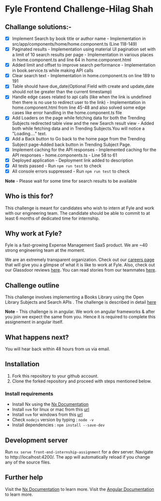 # Fyle Frontend Challenge-Hilag Shah

## Challange solutions:-

* [X] Implement Search by book title or author name - Implementation in src/app/components/home/home.component.ts (Line 118-149)
* [X] Paginated results - Implementation using material UI pagination set with a limit of 10 search results per page - Implementation in various places in home.component.ts and line 64 in home.component.html
* [X] Added limit and offset to improve search performance - Implementation in book.service.ts while making API calls
* [X] Clear search text - Implementation in home.component.ts on line 189 to 191
* [X] Table should have due_date(Optional Field with create and update,date should not be greater than the current timestamp)
* [X] Handle edge cases related to api calls (like when the link is undefined then there is no use to redirect user to the link) - Implementation in home.component.html from line 45-48 and also solved some edge cases like error handling in the home.component.ts file
* [X] Add Loaders on the page while fetching data for both the Trending Subjects redirected table view and the new Search result view - Added both while fetching data and in Trending Subjects.You will notice a "Loading...." text.
* [X] Add a Back button to Go back to the home page from the Trending Subject page-Added back button in Trending Subject Page.
* [X] Implement caching for the API responses - Implemented caching for the API responses - home.components.ts - Line 58 to 61
* [X] Deployed application - Deployment link added to description
* [X] All tests passed - Run `npm run test` to check
* [X] All console errors suppressed - Run `npm run test` to check

__Note__ - Please wait for some time for search results to be available

## Who is this for?

This challenge is meant for candidates who wish to intern at Fyle and work with our engineering team. The candidate should be able to commit to at least 6 months of dedicated time for internship.

## Why work at Fyle?

Fyle is a fast-growing Expense Management SaaS product. We are ~40 strong engineering team at the moment. 

We are an extremely transparent organization. Check out our [careers page](https://careers.fylehq.com) that will give you a glimpse of what it is like to work at Fyle. Also, check out our Glassdoor reviews [here](https://www.glassdoor.co.in/Reviews/Fyle-Reviews-E1723235.htm). You can read stories from our teammates [here](https://stories.fylehq.com).

## Challenge outline

This challenge involves implementing a Books Library using the Open Library Subjects and Search APIs . The challenge is described in detail [here](./Application.md)

__Note__ - This challenge is in angular. We work on angular frameworks & after you join we expect the same from you. Hence it is required to complete this assignement in angular itself.

## What happens next?

You will hear back within 48 hours from us via email.

## Installation

1. Fork this repository to your github account.
2. Clone the forked repository and proceed with steps mentioned below.

### Install requirements
* Install Nx using the [Nx Documentation](https://nx.dev)
* Install `nvm` for linux or mac from this [url](https://github.com/creationix/nvm#installation-and-update)
* Install `nvm` for windows from this [url](https://github.com/coreybutler/nvm-windows/releases)
* Check `nodejs` version by typing : `node -v`
* Install dependencies : `npm install --save-dev`

## Development server

Run `nx serve front-end-internship-assignment` for a dev server. Navigate to http://localhost:4200/. The app will automatically reload if you change any of the source files.

## Further help

Visit the [Nx Documentation](https://nx.dev) to learn more.
Visit the [Angular Documentation](https://angular.io/guide/styleguide) to learn more.